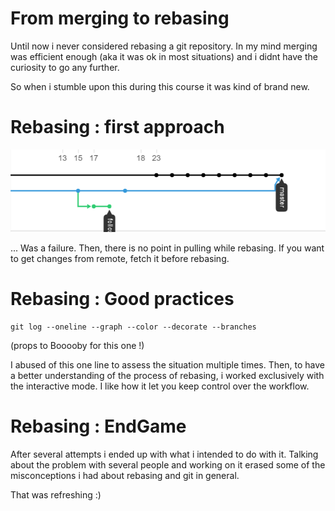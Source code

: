 # From merging to rebasing

Until now i never considered rebasing a git repository. In my mind merging was
efficient enough (aka it was ok in most situations) and i didnt have the curiosity
to go any further.

So when i stumble upon this during this course it was kind of brand new.

# Rebasing : first approach

![alt-text](rebaseFailed2.PNG ":(" )

... Was a failure. Then, there is no point in pulling while rebasing. If you want to get
changes from remote, fetch it before rebasing.

# Rebasing : Good practices

```console
git log --oneline --graph --color --decorate --branches
```
(props to Booooby for this one !)

I abused of this one line to assess the situation multiple times. Then, to have a better
understanding of the process of rebasing, i worked exclusively with the interactive mode.
I like how it let you keep control over the workflow.

# Rebasing : EndGame

After several attempts i ended up with what i intended to do with it. Talking about the
problem with several people and working on it erased some of the misconceptions i had about
rebasing and git in general.

That was refreshing :)